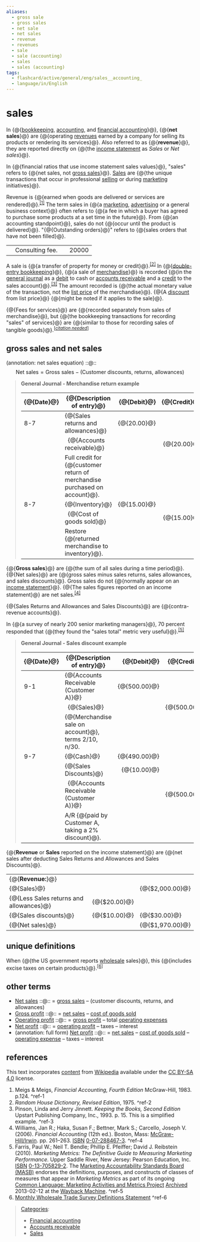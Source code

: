 ```yaml
---
aliases:
  - gross sale
  - gross sales
  - net sale
  - net sales
  - revenue
  - revenues
  - sale
  - sale (accounting)
  - sales
  - sales (accounting)
tags:
  - flashcard/active/general/eng/sales__accounting_
  - language/in/English
---
```


# sales

In {@{[bookkeeping](bookkeeping.md), [accounting](accounting.md), and [financial accounting](financial%20accounting.md)}@}, {@{__net sales__}@} are {@{operating [revenues](revenue.md) earned by a company for selling its products or rendering its services}@}. Also referred to as {@{__revenue__}@}, they are reported directly on {@{the [income statement](income%20statement.md) as _Sales_ or _Net sales_}@}. <!--SR:!2025-04-04,63,310!2025-12-03,250,330!2025-08-13,156,310!2025-12-04,251,330!2025-04-04,63,310-->

In {@{financial ratios that use income statement sales values}@}, "sales" refers to {@{net sales, not [gross sales](gross%20sales.md#gross%20sales%20and%20net%20sales)}@}. [Sales](sales.md) are {@{the unique transactions that occur in professional [selling](selling.md) or during [marketing](marketing.md) initiatives}@}. <!--SR:!2025-04-04,63,310!2025-11-26,244,330!2025-07-27,133,290-->

Revenue is {@{earned when goods are delivered or services are rendered}@}.<sup>[\[1\]](#^ref-1)</sup> The term sales in {@{a [marketing](marketing.md), [advertising](advertising.md) or a general business context}@} often refers to {@{a fee in which a buyer has agreed to purchase some products at a set time in the future}@}. From {@{an accounting standpoint}@}, sales do not {@{occur until the product is delivered}@}. "{@{Outstanding orders}@}" refers to {@{sales orders that have not been filled}@}. <!--SR:!2025-03-29,58,310!2025-04-05,63,310!2025-04-08,66,310!2025-11-13,233,330!2025-04-05,63,310!2025-04-04,63,310!2025-04-05,63,310-->

|   |                 |   |       |
| - | --------------- | - | ----- |
|   | Consulting fee. |   | 20000 |

A sale is {@{a transfer of property for money or credit}@}.<sup>[\[2\]](#^ref-2)</sup> In {@{[double-entry bookkeeping](double-entry%20bookkeeping.md)}@}, {@{a sale of [merchandise](merchandise.md)}@} is recorded {@{in the [general journal](general%20journal.md) as a [debit](debits%20and%20credits.md) to cash or [accounts receivable](accounts%20receivable.md) and a [credit](debits%20and%20credits.md) to the sales account}@}.<sup>[\[3\]](#^ref-3)</sup> The amount recorded is {@{the actual monetary value of the transaction, not the [list price](list%20price.md) of the merchandise}@}. {@{A [discount](discounts%20and%20allowances.md) from list price}@} {@{might be noted if it applies to the sale}@}. <!--SR:!2025-09-17,187,310!2025-11-24,242,330!2025-03-29,58,310!2025-04-04,63,310!2025-04-08,66,310!2025-11-20,239,330!2025-08-12,155,310-->

{@{Fees for services}@} are {@{recorded separately from sales of merchandise}@}, but {@{the bookkeeping transactions for recording "sales" of services}@} are {@{similar to those for recording sales of tangible goods}@}.<sup>\[_[citation needed](https://en.wikipedia.org/wiki/Wikipedia:Citation%20needed)_\]</sup> <!--SR:!2025-11-13,232,330!2025-11-14,233,330!2025-04-06,64,310!2025-08-17,159,310-->

## gross sales and net sales

(annotation: net sales equation) ::@:: $${\text{Net sales} }={\text{Gross sales} }-{\text{(Customer discounts, returns, allowances)} }$$ <!--SR:!2025-04-07,65,310!2025-04-08,66,310-->

> __General Journal - Merchandise return example__
>
> | {@{Date}@} | {@{Description of entry}@}                                                 | {@{Debit}@} | {@{Credit}@} |
> | ---------- | -------------------------------------------------------------------------- | -----------:| ------------:|
> | 8-7        | {@{Sales returns and allowances}@}                                         | {@{20.00}@} |              |
> |            | &ensp;{@{Accounts receivable}@}                                            |             | {@{20.00}@}  |
> |            | Full credit for {@{customer return of merchandise purchased on account}@}. |             |              |
> | 8-7        | {@{Inventory}@}                                                            | {@{15.00}@} |              |
> |            | &ensp;{@{Cost of goods sold}@}                                             |             | {@{15.00}@}  |
> |            | Restore {@{returned merchandise to inventory}@}.                           |             |              | <!--SR:!2025-11-25,243,330!2025-04-09,67,310!2025-04-04,63,310!2025-04-04,63,310!2025-04-04,63,310!2025-04-04,63,310!2025-04-04,63,310!2025-04-04,63,310!2025-04-07,65,310!2025-04-09,67,310!2025-04-06,64,310!2025-09-09,168,310!2025-04-04,63,310!2025-04-04,63,310-->

{@{__Gross sales__}@} are {@{the sum of all sales during a time period}@}. {@{Net sales}@} are {@{gross sales minus sales returns, sales allowances, and sales discounts}@}. Gross sales do not {@{normally appear on an [income statement](income%20statement.md)}@}. {@{The sales figures reported on an income statement}@} are net sales.<sup>[\[4\]](#^ref-4)</sup> <!--SR:!2025-04-04,63,310!2025-04-09,67,310!2025-04-04,63,310!2025-09-22,190,310!2025-04-07,65,310!2025-09-23,191,310-->

<!--
- sales returns are refunds to customers for returned merchandise / credit notes
- debit notes
- sales journal entries non-current, current batch processed transactions [predictive analytics](predictive%20analytics.md) in strategic management/administration/governance research metaframeworks
- sales allowances are reductions in sales price for merchandise with minor defects, the allowance agreed upon _after_ the customer has purchased the merchandise \(see also [credit note](credit%20note.md)\)
- sales discounts allowed are reduced payments from the customer based on invoice payment terms such as 2/10, n/30 \(2% discount if paid within 10 days, net invoice total due in 30 days\)
- interest received for amounts in arrears
- inc/exc amounts capital goods&services, non-capital goods&services input valued added tax, with cost of non-capital goods sold

input vat - output vat

sales of portfolio items and capital gains taxes
-->

{@{Sales Returns and Allowances and Sales Discounts}@} are {@{contra-revenue accounts}@}.

In {@{a survey of nearly 200 senior marketing managers}@}, 70 percent responded that {@{they found the "sales total" metric very useful}@}.<sup>[\[5\]](#^ref-5)</sup>

> __General Journal - Sales discount example__
>
> | {@{Date}@} | {@{Description of entry}@}                           | {@{Debit}@}  | {@{Credit}@} |
> | ---------- | ---------------------------------------------------- | ------------:| ------------:|
> | 9-1        | {@{Accounts Receivable \(Customer A\)}@}             | {@{500.00}@} |              |
> |            | &ensp;{@{Sales}@}                                    |              | {@{500.00}@} |
> |            | {@{Merchandise sale on account}@}, terms 2/10, n/30. |              |              |
> | 9-7        | {@{Cash}@}                                           | {@{490.00}@} |              |
> |            | {@{Sales Discounts}@}                                | {@{10.00}@}  |              |
> |            | &ensp;{@{Accounts Receivable \(Customer A\)}@}       |              | {@{500.00}@} |
> |            | A/R {@{paid by Customer A, taking a 2% discount}@}.  |              |              |

{@{__Revenue__ or __Sales__ reported on the income statement}@} are {@{net sales after deducting Sales Returns and Allowances and Sales Discounts}@}.

|                                         |               |                  |
| --------------------------------------- | ------------- | ---------------- |
| {@{__Revenue:__}@}                      |               |                  |
| {@{Sales}@}                             |               | {@{\$2,000.00}@} |
| {@{Less Sales returns and allowances}@} | {@{\$20.00}@} |                  |
| {@{Sales discounts}@}                   | {@{\$10.00}@} | {@{\$30.00}@}    |
| {@{Net sales}@}                         |               | {@{\$1,970.00}@} |

## unique definitions

When {@{the US government reports [wholesale](wholesale.md) sales}@}, this {@{includes excise taxes on certain products}@}.<sup>[\[6\]](#^ref-6)</sup>

## other terms

- [Net sales](net%20sales.md) ::@:: = [gross sales](gross%20sales.md#gross%20sales%20and%20net%20sales) – \(customer discounts, returns, and allowances\)
- [Gross profit](gross%20profit.md) ::@:: = [net sales](net%20sales.md) – [cost of goods sold](cost%20of%20goods%20sold.md)
- [Operating profit](operating%20profit.md) ::@:: = [gross profit](gross%20profit.md) – total [operating expenses](operating%20expense.md)
- [Net profit](net%20profit.md) ::@:: = [operating profit](operating%20profit.md) – taxes – interest
- (annotation: full form) [Net profit](net%20profit.md) ::@:: = [net sales](net%20sales.md) – [cost of goods sold](cost%20of%20goods%20sold.md) – [operating expense](operating%20expense.md) – taxes – interest

## references

This text incorporates [content](https://en.wikipedia.org/wiki/sales_(accounting)) from [Wikipedia](Wikipedia.md) available under the [CC BY-SA 4.0](https://creativecommons.org/licenses/by-sa/4.0/) license.

1. Meigs & Meigs, _Financial Accounting, Fourth Edition_ McGraw-Hill, 1983. p.124. <a id="^ref-1"></a>^ref-1
2. _Random House Dictionary, Revised Edition_, 1975. <a id="^ref-2"></a>^ref-2
3. Pinson, Linda and Jerry Jinnett. _Keeping the Books, Second Edition_ Upstart Publishing Company, Inc., 1993. p. 15. This is a simplified example. <a id="^ref-3"></a>^ref-3
4. <a id="CITEREFWilliamsHakaBettnerCarcello2006"></a> Williams, Jan R.; Haka, Susan F.; Bettner, Mark S.; Carcello, Joseph V. \(2006\). _Financial Accounting_ \(12th ed.\). Boston, Mass: [McGraw-Hill/Irwin](McGraw-Hill.md). pp. 261–263. [ISBN](ISBN%20(identifier).md) [0-07-288467-3](https://en.wikipedia.org/wiki/Special:BookSources/0-07-288467-3). <a id="^ref-4"></a>^ref-4
5. Farris, Paul W.; Neil T. Bendle; Phillip E. Pfeiffer; David J. Reibstein \(2010\). _Marketing Metrics: The Definitive Guide to Measuring Marketing Performance._ Upper Saddle River, New Jersey: Pearson Education, Inc. [ISBN](ISBN%20(identifier).md) [0-13-705829-2](https://en.wikipedia.org/wiki/Special:BookSources/0-13-705829-2). The [Marketing Accountability Standards Board \(MASB\)](Marketing%20Accountability%20Standards%20Board%20(MASB).md) endorses the definitions, purposes, and constructs of classes of measures that appear in _Marketing Metrics_ as part of its ongoing [Common Language: Marketing Activities and Metrics Project](http://www.themasb.org/common-language-project/) [Archived](https://web.archive.org/web/20130212100753/http://www.themasb.org/common-language-project/) 2013-02-12 at the [Wayback Machine](Wayback%20Machine.md). <a id="^ref-5"></a>^ref-5
6. [Monthly Wholesale Trade Survey Definitions Statement](https://www.census.gov/mwts/www/mwtsdef.html) <a id="^ref-6"></a>^ref-6

> [Categories](https://en.wikipedia.org/wiki/Help:Category):
>
> - [Financial accounting](https://en.wikipedia.org/wiki/Category:Financial%20accounting)
> - [Accounts receivable](https://en.wikipedia.org/wiki/Category:Accounts%20receivable)
> - [Sales](https://en.wikipedia.org/wiki/Category:Sales)
